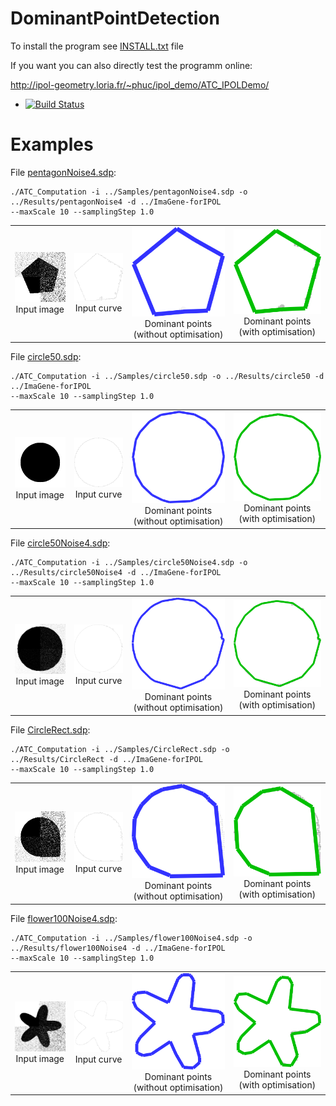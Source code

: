 # DominantPointDetection

To install the program see <a href="https://github.com/ngophuc/DominantPointDetection/blob/master/INSTALL.txt">INSTALL.txt</a> file


If you want you can also directly test the programm online:

http://ipol-geometry.loria.fr/~phuc/ipol_demo/ATC_IPOLDemo/


* [![Build Status](https://travis-ci.org/ngophuc/DominantPointDetection.svg?branch=master)](https://travis-ci.org/ngophuc/DominantPointDetection)

# Examples

<p>File <a href="https://github.com/ngophuc/DominantPointDetection/blob/master/Samples/pentagonNoise4.sdp">pentagonNoise4.sdp</a>: </p>&#x000A;&#x000A;
<pre class="code highlight js-syntax-highlight plaintext">
<code>./ATC_Computation -i ../Samples/pentagonNoise4.sdp -o ../Results/pentagonNoise4 -d ../ImaGene-forIPOL &#x000A;--maxScale 10 --samplingStep 1.0</code>
</pre>&#x000A;&#x000A;
<p>
	<table cellpadding="5">
		<tr>
		<td align="center" valign="center">
			<a href="https://github.com/ngophuc/DominantPointDetection/blob/master/Samples/pentagonNoise4.png">
				<img width="150" src="https://github.com/ngophuc/DominantPointDetection/blob/master/Samples/pentagonNoise4.png" alt="Input image" />
			</a>	
		<br />
		Input image
		</td>		
		<td align="center" valign="center">
			<a href="https://github.com/ngophuc/DominantPointDetection/blob/master/Results/pentagonNoise4.pdf">
				<img width="150" src="https://github.com/ngophuc/DominantPointDetection/blob/master/Results/pentagonNoise4.png" alt="Input curve" />
			</a>	
		<br />
		Input curve
		</td>
		<td align="center" valign="center">
			<a href="https://github.com/ngophuc/DominantPointDetection/blob/master/Results/pentagonNoise4DP.pdf">
				<img width="150" src="https://github.com/ngophuc/DominantPointDetection/blob/master/Results/pentagonNoise4DP.png" alt="DP result" />
			</a>
		<br />
		Dominant points (without optimisation)
		</td>
    <td align="center" valign="center">
			<a href="https://github.com/ngophuc/DominantPointDetection/blob/master/Results/pentagonNoise4newDP.pdf">
				<img width="150" src="https://github.com/ngophuc/DominantPointDetection/blob/master/Results/pentagonNoise4newDP.png" alt="DP result" />
			</a>
		<br />
		Dominant points (with optimisation)
		</td>  
		</tr>
	</table>
</p>

<p>File <a href="https://github.com/ngophuc/DominantPointDetection/blob/master/Samples/circle50.sdp">circle50.sdp</a>: </p>&#x000A;&#x000A;
<pre class="code highlight js-syntax-highlight plaintext">
<code>./ATC_Computation -i ../Samples/circle50.sdp -o ../Results/circle50 -d ../ImaGene-forIPOL &#x000A;--maxScale 10 --samplingStep 1.0</code>
</pre>&#x000A;&#x000A;
<p>
	<table cellpadding="5">
		<tr>
		<td align="center" valign="center">
			<a href="https://github.com/ngophuc/DominantPointDetection/blob/master/Samples/circle50.png">
				<img width="150" src="https://github.com/ngophuc/DominantPointDetection/blob/master/Samples/circle50.png" alt="Input image" />
			</a>	
		<br />
		Input image
		</td>	
		<td align="center" valign="center">
			<a href="https://github.com/ngophuc/DominantPointDetection/blob/master/Results/circle50.pdf">
				<img width="150" src="https://github.com/ngophuc/DominantPointDetection/blob/master/Results/circle50.png" alt="Input curve" />
			</a>	
		<br />
		Input curve
		</td>
		<td align="center" valign="center">
			<a href="https://github.com/ngophuc/DominantPointDetection/blob/master/Results/circle50DP.pdf">
				<img width="150" src="https://github.com/ngophuc/DominantPointDetection/blob/master/Results/circle50DP.png" alt="DP result" />
			</a>
		<br />
		Dominant points (without optimisation)
		</td>
    <td align="center" valign="center">
			<a href="https://github.com/ngophuc/DominantPointDetection/blob/master/Results/circle50newDP.pdf">
				<img width="150" src="https://github.com/ngophuc/DominantPointDetection/blob/master/Results/circle50newDP.png" alt="DP result" />
			</a>
		<br />
		Dominant points (with optimisation)
		</td>
		</tr>
	</table>
</p>

<p>File <a href="https://github.com/ngophuc/DominantPointDetection/blob/master/Samples/circle50Noise4.sdp">circle50Noise4.sdp</a>: </p>&#x000A;&#x000A;
<pre class="code highlight js-syntax-highlight plaintext">
<code>./ATC_Computation -i ../Samples/circle50Noise4.sdp -o ../Results/circle50Noise4 -d ../ImaGene-forIPOL &#x000A;--maxScale 10 --samplingStep 1.0</code>
</pre>&#x000A;&#x000A;
<p>
	<table cellpadding="5">
		<tr>
		<td align="center" valign="center">
			<a href="https://github.com/ngophuc/DominantPointDetection/blob/master/Samples/circle50Noise4.png">
				<img width="150" src="https://github.com/ngophuc/DominantPointDetection/blob/master/Samples/circle50Noise4.png" alt="Input image" />
			</a>	
		<br />
		Input image
		</td>		
		<td align="center" valign="center">
			<a href="https://github.com/ngophuc/DominantPointDetection/blob/master/Results/circle50Noise4.pdf">
				<img width="150" src="https://github.com/ngophuc/DominantPointDetection/blob/master/Results/circle50Noise4.png" alt="Input curve" />
			</a>	
		<br />
		Input curve
		</td>
		<td align="center" valign="center">
			<a href="https://github.com/ngophuc/DominantPointDetection/blob/master/Results/circle50Noise4DP.pdf">
				<img width="150" src="https://github.com/ngophuc/DominantPointDetection/blob/master/Results/circle50Noise4DP.png" alt="DP result" />
			</a>
		<br />
		Dominant points (without optimisation)
		</td>
    <td align="center" valign="center">
			<a href="https://github.com/ngophuc/DominantPointDetection/blob/master/Results/circle50Noise4newDP.pdf">
				<img width="150" src="https://github.com/ngophuc/DominantPointDetection/blob/master/Results/circle50Noise4newDP.png" alt="DP result" />
			</a>
		<br />
		Dominant points (with optimisation)
		</td>
		</tr>
	</table>
</p>

<p>File <a href="https://github.com/ngophuc/DominantPointDetection/blob/master/Samples/CircleRect.sdp">CircleRect.sdp</a>: </p>&#x000A;&#x000A;
<pre class="code highlight js-syntax-highlight plaintext">
<code>./ATC_Computation -i ../Samples/CircleRect.sdp -o ../Results/CircleRect -d ../ImaGene-forIPOL &#x000A;--maxScale 10 --samplingStep 1.0</code>
</pre>&#x000A;&#x000A;
<p>
	<table cellpadding="5">
		<tr>
		<td align="center" valign="center">
			<a href="https://github.com/ngophuc/DominantPointDetection/blob/master/Samples/CircleRect.png">
				<img width="150" src="https://github.com/ngophuc/DominantPointDetection/blob/master/Samples/CircleRect.png" alt="Input image" />
			</a>	
		<br />
		Input image
		</td>			
		<td align="center" valign="center">
			<a href="https://github.com/ngophuc/DominantPointDetection/blob/master/Results/CircleRect.pdf">
				<img width="150" src="https://github.com/ngophuc/DominantPointDetection/blob/master/Results/CircleRect.png" alt="Input curve" />
			</a>	
		<br />
		Input curve
		</td>
		<td align="center" valign="center">
			<a href="https://github.com/ngophuc/DominantPointDetection/blob/master/Results/CircleRectDP.pdf">
				<img width="150" src="https://github.com/ngophuc/DominantPointDetection/blob/master/Results/CircleRectDP.png" alt="DP result" />
			</a>
		<br />
		Dominant points (without optimisation)
		</td>
    <td align="center" valign="center">
			<a href="https://github.com/ngophuc/DominantPointDetection/blob/master/Results/CircleRectnewDP.pdf">
				<img width="150" src="https://github.com/ngophuc/DominantPointDetection/blob/master/Results/CircleRectnewDP.png" alt="DP result" />
			</a>
		<br />
		Dominant points (with optimisation)
		</td>
		</tr>
	</table>
</p>

<p>File <a href="https://github.com/ngophuc/DominantPointDetection/blob/master/Samples/flower100Noise4.sdp">flower100Noise4.sdp</a>: </p>&#x000A;&#x000A;
<pre class="code highlight js-syntax-highlight plaintext">
<code>./ATC_Computation -i ../Samples/flower100Noise4.sdp -o ../Results/flower100Noise4 -d ../ImaGene-forIPOL &#x000A;--maxScale 10 --samplingStep 1.0</code>
</pre>&#x000A;&#x000A;
<p>
	<table cellpadding="5">
		<tr>
		<td align="center" valign="center">
			<a href="https://github.com/ngophuc/DominantPointDetection/blob/master/Samples/flower100Noise4.png">
				<img width="150" src="https://github.com/ngophuc/DominantPointDetection/blob/master/Samples/flower100Noise4.png" alt="Input image" />
			</a>	
		<br />
		Input image
		</td>			
		<td align="center" valign="center">
			<a href="https://github.com/ngophuc/DominantPointDetection/blob/master/Results/flower100Noise4.pdf">
				<img width="150" src="https://github.com/ngophuc/DominantPointDetection/blob/master/Results/flower100Noise4.png" alt="Input curve" />
			</a>	
		<br />
		Input curve
		</td>
		<td align="center" valign="center">
			<a href="https://github.com/ngophuc/DominantPointDetection/blob/master/Results/flower100Noise4DP.pdf">
				<img width="150" src="https://github.com/ngophuc/DominantPointDetection/blob/master/Results/flower100Noise4DP.png" alt="DP result" />
			</a>
		<br />
		Dominant points (without optimisation)
		</td>
    <td align="center" valign="center">
			<a href="https://github.com/ngophuc/DominantPointDetection/blob/master/Results/flower100Noise4newDP.pdf">
				<img width="150" src="https://github.com/ngophuc/DominantPointDetection/blob/master/Results/flower100Noise4newDP.png" alt="DP result" />
			</a>
		<br />
		Dominant points (with optimisation)
		</td>
		</tr>
	</table>
</p>
